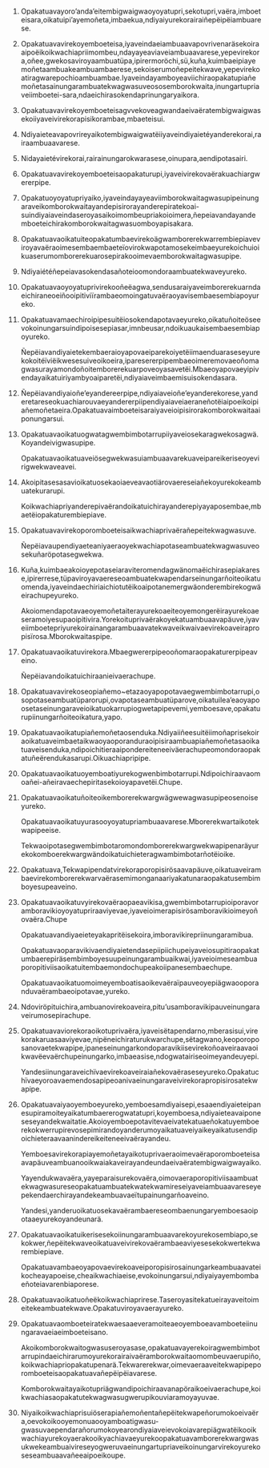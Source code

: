 <h1 align='center'></h1>
<h2></h2>
<p></p>
<ol>
  <li>
    <p>Opakatuavayoro’anda’eitembigwaigwaoyoyatupri,sekotupri,vaëra,imboeteisara,oikatuipi’ayemoñeta,imbaekua,ndiyaiyurekorairaiñepëipëiambuarese.</p>
  </li>
  <li>
    <p>Opakatuavavirekoyemboeteisa,iyaveindaeiambuaavapovrivenaräsekoiraaipoëikoikwachiapriimombeu,ndayayeaviaveiambuaavarese,yepevirekora,oñee,gwekosaviroyaambuatüpa,ipirermoröchi,sü,kuña,kuimbaeipiayemoñetaambuakeambuambaerese,sekoiserumoñepeitekwave,yepevirekoatiragwarepochioambuambae.Iyaveindayamboyeaviichiraopakatupiañemoñetasainungarambuatekwagwasuveososemborokwaita,inungartupriaveiimboetei-sara,ndaeichirasokendaprinungaryaikora.</p>
  </li>
  <li>
    <p>Opakatuavavirekoyemboeteisagvvekoveagwandaeivaëratembigwaigwasekoiiyaveivirekorapisikorambae,mbaeteisui.</p>
  </li>
  <li>
    <p>Ndiyaieteavapovrireyaikotembigwaigwatëiiyaveindiyaietéyanderekorai,rairaambuaavarese.</p>
  </li>
  <li>
    <p>Nidayaietévirekorai,rairainungarokwarasese,oinupara,aendipotasairi.</p>
  </li>
  <li>
    <p>Opakatuavavirekoyemboeteisaopakaturupi,iyaveivirekovaërakuachiargwererpipe.</p>
  </li>
  <li>
    <p>Opakatuoyoyatupriyaiko,iyaveindayayeaviimborokwaitagwasupipeinungaraveikomborokwaitayandepisirorayanderepiratekoai-suindiyaiaveindaseroyasaikoimombeupriakoioimera,ñepeiavandayandemboeteichirakomborokwaitagwasuomboyapisakara.</p>
  </li>
  <li>
    <p>Opakatuavaoikatuiteopakatumbaevirekoägwamborerekwarrembiepiaveviroyavaëraoimesembaembaeteïovirokwapotamosekeimbaeyurekoichuioikuaserumomborerekuarosepirakooimevaemborokwaitagwasupipe.</p>
  </li>
  <li>
    <p>Ndiyaiétéñepeiavasokendasañoteioomondoraambuatekwaveyureko.</p>
  </li>
  <li>
    <p>Opakatuavaoyoyatuprivirekooñeëagwa,sendusaraiyaveimborerekuarndaeichiraneoeiñooipitiviïrambaeomoingatuvaëraoyavisembaesembiapoyureko.</p>
  </li>
  <li>
    <p>Opakatuavamaechiroipipesuitëiosokendapotavaeyureko,oikatuñoiteöseevokoinungarsuindipoisesepiasar,imnbeusar,ndoikuaukaisembaesembiapoyureko.</p>
    <p>Ñepëiavandiyaietekembaeraioyapovaeiparekoiyetëiimaenduaraseseyurekokoitéïviëikwesesuiveoikoeira,iparesererpipembaeoimeremovaeoñomagwasurayamondoñoitemborerekuarpoveoyasavetëi.Mbaeoyapovaeyipivendayaikatuiriyambyoaiparetëi,ndiyaiaveimbaemisuisokendasara.</p>
  </li>
  <li>
    <p>Ñepëiavandiyaioñe’eyandereerpipe,ndiyaiaveioñe’eyanderekorese,yanderetareseokuachiarouvaeyandererpiipendiyaiaveiaeraneñotëiaipoeikoipiañemoñetaeira.Opakatuavaimboeteisaraiyaveioipisirorakomborokwaitaaiponungarsui.</p>
  </li>
  <li>
    <p>Opakatuavaoikatuogwatagwembimbotarrupiiyaveiosekaragwekosagwä.Koyandeivigwasupipe.</p>
    <p>Opakatuavaoikatuaveiösegwekwasuiambuaavarekuaveipareikeriseoyevirigwekwaveavei.</p>
  </li>
  <li>
    <p>Akoipitasesasavioikatuosekaoiaeveavaotiärovaereseiañekoyurekokeambuatekurarupi.</p>
    <p>Koikwachiapriyanderepivaërandoikatuichirayanderepiyayaposembae,mbaetëiopakaturembiepiave.</p>
  </li>
  <li>
    <p>Opakatuavavirekoporomboeteisaikwachiaprivaërañepeitekwagwasuve.</p>
    <p>Ñepëiavaupendiyaeteaniyaeraoyekwachiapotaseambuatekwagwasuveosekuñaröpotasegwekwa.</p>
  </li>
  <li>
    <p>Kuña,kuimbaeakoioyepotaseiaraviteromendagwänomaëichirasepiakarese,ipirerrese,tüpaviroyavaereseoambuatekwapendarseinungarñoiteoikatuomenda,iyaveindaechiriaichiotutëikoaipotanemergwäonderembirekogwäeirachupeyureko.</p>
    <p>Akoiomendapotavaeoyemoñetaiterayurekoaeiteoyemongerëirayurekoaeseramoiyesupaoipitivira.Yorekoituprivaërakoyekatuambuaavapäuve,iyaveiimboetepriyurekoirainangarambuaavatekwaveikwaivaevirekoaveirapropisïrosa.Mborokwaitaspipe.</p>
  </li>
  <li>
    <p>Opakatuavaoikatuvirekora.Mbaegwererpipeooñomaraopakaturerpipeaveino.</p>
    <p>Ñepëiavandoikatuichiraanieivaerachupe.</p>
  </li>
  <li>
    <p>Opakatuavavirekoseopiañemo~etazaoyapopotavaegwembimbotarrupi,osopotaseambuatüparorupi,ovapotaseambuatüparove,oikatuilea’eaoyapoosetaseinungaraveioikatuokarrupiogwetapipevemi,yemboesave,opakaturupiinungarñoiteoikatura,yapo.</p>
  </li>
  <li>
    <p>Opakatuavaoikatupiañemoñetaosenduka.Ndiyaiiñeesuitëiimoñaprisekoiraoikatuaveimbaetaikwaoyaoporanduraoipisiraambuapiañemoñetasaoikatuaveisenduka,ndipoichitieraaipondereiteneeiväerachupeomondoraopakatuñeërendukasarupi.Oikuachiapripipe.</p>
  </li>
  <li>
    <p>Opakatuavaoikatuoyemboatiyurekogwenbimbotarrupi.Ndipoichiraavaomoañei-añeiravaechepiritasekoioyapavetëi.Chupe.</p>
  </li>
  <li>
    <p>Opakatuavaoikatuñoiteoikemborerekwargwägwewagwasupipeosenoiseyureko.</p>
    <p>Opakatuavaoikatuyurasooyoyatupriambuaavarese.Mborerekwartaikotekwapipeeise.</p>
    <p>Tekwaoipotasegwembimbotaromondomborerekwargwekwapipenaräyurekokomboerekwargwändoikatuichieteragwambimbotarñotëioike.</p>
  </li>
  <li>
    <p>Opakatuava,Tekwapipendatvirekoraporopisirösaavapäuve,oikatuaveirambaevirekomborerekwarvaërasemimonganaariyakatunaraopakatusembimboyesupeaveino.</p>
  </li>
  <li>
    <p>Opakatuavaoikatuvyirekovaëraopaeavikisa,gwembimbotarrupioiporavoramboravikioyoyatupriraaviyevae,iyaveioimerapisirösamboravikioimeyoñovaëra.Chupe</p>
    <p>Opakatuavandiyaeieteyakapritëisekoira,imboravikirepriinungaramibua.</p>
    <p>Opakatuavaoparavikivaendiyaietendasepiipiichupeiyaveiosupitiraopakatumbaerepiräsembimboyesuupeinungarambuaikwai,iyaveioimeseambuaporopitiviisaoikatuitembaemondochupeakoiipanesembaechupe.</p>
    <p>Opakatuavaoikatuomoimeyemboatisaoikevaëraïpauveoyepiägwaooporanduvaërambaeoipotavae,yureko.</p>
  </li>
  <li>
    <p>Ndoviröpituichira,ambuanovirekoaveira,pitu’usamboravikipauveinungaraveirumosepirachupe.</p>
  </li>
  <li>
    <p>Opakatuavaviorekoraoikotuprivaëra,iyaveisëtapendarno,mberasisui,virekorakaruasaaviyevae,nipëneichiraturukwarchupe,sëtagwano,keoporoposanovaetekwapipe,ipaneseinungarkondoparavikiisevirekoñoaveiraavaoikwavëevaërchupeinungarko,imbaeasise,ndogwatairiseoimeyandeuyepi.</p>
    <p>Yandesiinungaraveichïvaevirekoaveiraiañekovaëraseseyureko.Opakatuchïvaeyoroavaemendosapipeoanivaeinungaraveivirekorapropisirosatekwapipe.</p>
  </li>
  <li>
    <p>Opakatuavaiyaoyemboeyureko,yemboesamdiyaisepi,esaaendiyaieteipanesupiramoiteyaikatumbaererogwatatupri,koyemboesa,ndiyaieteavaiponeseseyandekwaitatie.Akoioyemboepotavitevaeivatekatuaeñokatuyemboerekokwerrupirevosepimirandoyanderumoyaikatuaveiyaikeyaikatusendipoichieteraavaanindereikeiteneeivaërayandeu.</p>
    <p>Yemboesavirekorapiayemoñetayaikotuprivaeraoimevaëraporomboeteisaavapäuveambuanooikwaiakaveirayandeundaeivaëratembigwaigwayaiko.</p>
    <p>Yayendukwavaëra,yayeparaisurekovaëra,oimovaeraporopitiviisaambuatekwagwasureseopakatuambuatekwatekwamireseiyaveiambuaavareseyepekendaerchirayandekeambuavaeïtupainungarñoaveino.</p>
    <p>Yandesi,yanderuoikatuosekavaërambaereseombaenungaryemboesaoipotaaeyurekoyandeunarä.</p>
  </li>
  <li>
    <p>Opakatuavaoikatuikerisesekoiinungarambuaavarekoyurekosembiapo,sekokwer,ñepëitekwaveoikatuaveivirekovaërambaeaviyesesekokwertekwarembiepiave.</p>
    <p>Opakatuavambaeoyapovaevirekoaveiporopisirosainungarkeambuaavateikocheayapoeise,cheaikwachiaeise,evokoinungarsui,ndiyaiyayembombaeñoteiavarenbiaporese.</p>
  </li>
  <li>
    <p>Opakatuavaoikatuoñeëkoikwachiaprirese.Taseroyasitekatueirayaveitoimeitekeambuatekwave.Opakatuviroyavaerayureko.</p>
  </li>
  <li>
    <p>Opakatuavaomboeteiratekwaesaaeveramoiteaeoyemboeavamboeteiinungaravaeiaeimboeteisano.</p>
    <p>Akoikomborokwaitogwasuseroyasase,opakatuavayerekoiragwembimbotarrupindaeichirarumoyurekorairaivaëramborokwaitaomombeuvaerupiño,koikwachiapriopakatupenarä.Tekwarerekwar,oimevaeraaveitekwapipeporomboeteisaopakatuavañepëipëiavarese.</p>
    <p>Komborokwaitayaikotupriägwandipoichiraavanapöraikoeivaerachupe,koikwachiasaopakatutekwagwasugwerupikouviaramoyayuvae.</p>
  </li>
  <li>
    <p>Niyaikoikwachiaprisuiöserapiañemoñentañepëitekwapeñorumokoeivaëra,oevokoikooyemonuaooyamboatigwasu-gwasuvaependarañorumokoyearondiyaiaveievokoiavarepiägwatëikooikwachiayurekoyaerakooikyachiavaeyurekoopakatuavamborerekwargwasukwekeambuaivireseyogweruvaeinungartupriaveikoinungarvirekoyurekoseseambuaavañeeaipoeikoupe.</p>
  </li>
</ol>